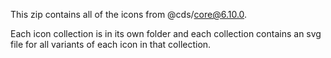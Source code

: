 This zip contains all of the icons from @cds/core@6.10.0.

Each icon collection is in its own folder and each collection contains an svg file for all variants
of each icon in that collection.
